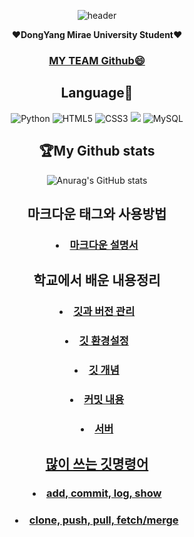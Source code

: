 <div style="text-align:center">

![header](https://capsule-render.vercel.app/api?type=shark&color=auto&height=270&width=100&section=header&text=baesuhan%20GitHub&fontSize=100%&animation=scaleIn)
</div>
<div style="text-align:center">
<p align="center">
❤️<strong>DongYang Mirae University Student</strong>❤️
<h3 align="center"><a href="https://github.com/oss3team"> MY TEAM Github😄</a></h3>
<p align="center">

<div align = "center">

## **Language**🤝
</div>

<div align = "center">
  
![Python](https://img.shields.io/badge/python-3670A0?style=for-the-badge&logo=python&logoColor=ffdd54)
![HTML5](https://img.shields.io/badge/html5-%23E34F26.svg?style=for-the-badge&logo=html5&logoColor=white)
![CSS3](https://img.shields.io/badge/css3-%231572B6.svg?style=for-the-badge&logo=css3&logoColor=white)
<img src="https://img.shields.io/badge/JAVASCRIPT-yellow?style=for-the-badge&logo=javascript&logoColor=white"/>
![MySQL](https://img.shields.io/badge/mysql-%2300f.svg?style=for-the-badge&logo=mysql&logoColor=white)
</div>
  
## 🏆My Github stats
  
![Anurag's GitHub stats](https://github-readme-stats.vercel.app/api?username=uh004&show_icons=true&theme=tokyonight)

## 마크다운 태그와 사용방법
 ### <li><a href="https://github.com/uh004/uh004/blob/main/Markdown.md" target="_blank">마크다운 설명서</a>


## 학교에서 배운 내용정리
### <li><a href="https://github.com/uh004/uh004/blob/main/textbook1%EC%9E%A5.md">깃과 버전 관리</li>
### <li><a href="https://github.com/uh004/uh004/blob/main/textbook2%EC%9E%A5.md">깃 환경설정</li> 
### <li><a href="https://github.com/uh004/uh004/blob/main/textbook3%EC%9E%A5.md">깃 개념</li> 
### <li><a href="https://github.com/uh004/uh004/blob/main/textbook4%EC%9E%A5.md">커밋 내용</li> 
### <li><a href="https://github.com/uh004/uh004/blob/main/textbook5%EC%9E%A5.md">서버</li> 

## 많이 쓰는 깃명령어
### <li><a href="https://github.com/uh004/uh004/blob/main/github%20%EB%AA%85%EB%A0%B9%EC%96%B41.md">add, commit, log, show</li>   
### <li><a href="https://github.com/uh004/uh004/blob/main/github%20%EB%AA%85%EB%A0%B9%EC%96%B42.md">clone, push, pull, fetch/merge</li>   

  <!--
### Hi there 👋
**uh004/uh004** is a ✨ _special_ ✨ repository because its `README.md` (this file) appears on your GitHub profile.

Here are some ideas to get you started:

- 🔭 I’m currently working on ...
- 🌱 I’m currently learning ...
- 👯 I’m looking to collaborate on ...
- 🤔 I’m looking for help with ...
- 💬 Ask me about ...
- 📫 How to reach me: ...
- 😄 Pronouns: ...
- ⚡ Fun fact: ...
-->
